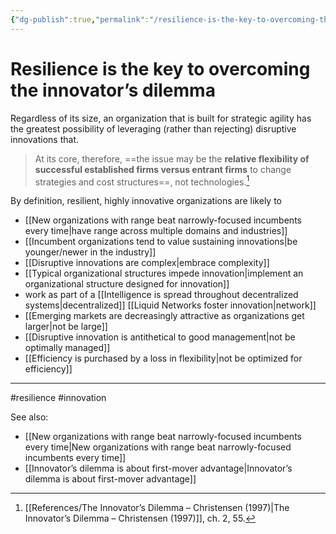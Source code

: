 ```yaml
---
{"dg-publish":true,"permalink":"/resilience-is-the-key-to-overcoming-the-innovator-s-dilemma/"}
---
```



# Resilience is the key to overcoming the innovator’s dilemma

Regardless of its size, an organization that is built for strategic agility has the greatest possibility of leveraging (rather than rejecting) disruptive innovations that.

> At its core, therefore, ==the issue may be the **relative flexibility of successful established firms versus entrant firms** to change strategies and cost structures==, not technologies.[^1]

By definition, resilient, highly innovative organizations are likely to 
- [[New organizations with range beat narrowly-focused incumbents every time\|have range across multiple domains and industries]]
- [[Incumbent organizations tend to value sustaining innovations\|be younger/newer in the industry]] 
- [[Disruptive innovations are complex\|embrace complexity]] 
- [[Typical organizational structures impede innovation\|implement an organizational structure designed for innovation]]
- work as part of a [[Intelligence is spread throughout decentralized systems\|decentralized]] [[Liquid Networks foster innovation\|network]]
- [[Emerging markets are decreasingly attractive as organizations get larger\|not be large]]
- [[Disruptive innovation is antithetical to good management\|not be optimally managed]]
- [[Efficiency is purchased by a loss in flexibility\|not be optimized for efficiency]]

---
#resilience #innovation 

See also:
- [[New organizations with range beat narrowly-focused incumbents every time\|New organizations with range beat narrowly-focused incumbents every time]]
- [[Innovator’s dilemma is about first-mover advantage\|Innovator’s dilemma is about first-mover advantage]]

[^1]: [[References/The Innovator’s Dilemma – Christensen (1997)\|The Innovator’s Dilemma – Christensen (1997)]], ch. 2, 55.